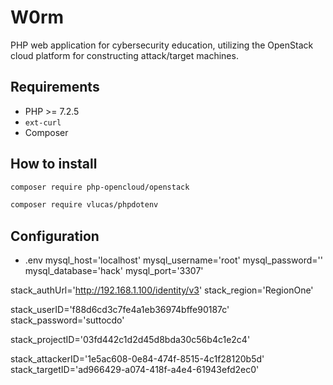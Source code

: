 # W0rm

PHP web application for cybersecurity education, utilizing the OpenStack cloud platform for constructing attack/target machines.

## Requirements

* PHP >= 7.2.5
* `ext-curl`
* Composer

## How to install

```bash
composer require php-opencloud/openstack
```
```bash
composer require vlucas/phpdotenv
```

## Configuration

* .env
mysql_host='localhost'
mysql_username='root'
mysql_password=''
mysql_database='hack'
mysql_port='3307'

stack_authUrl='http://192.168.1.100/identity/v3'
stack_region='RegionOne'

stack_userID='f88d6cd3c7fe4a1eb36974bffe90187c'
stack_password='suttocdo'

stack_projectID='03fd442c1d2d45d8bda30c56b4c1e2c4'

stack_attackerID='1e5ac608-0e84-474f-8515-4c1f28120b5d'
stack_targetID='ad966429-a074-418f-a4e4-61943efd2ec0'

